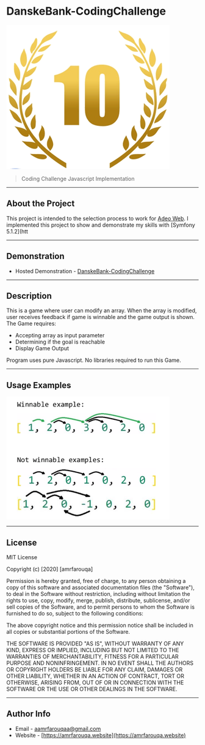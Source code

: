 # DanskeBank-CodingChallenge

 <img src="init/images/logo.png">

> Coding Challenge Javascript Implementation

---

## About the Project

This project is intended to the selection process to work for [Adeo Web](https://www.adeoweb.biz/). 
I implemented this project to show and demonstrate my skills with [Symfony 5.1.2](htt

---

## Demonstration
 
 - Hosted Demonstration - [DanskeBank-CodingChallenge](https://danske.amrfarouqa.website)
 
---

## Description

This is a game where user can modify an array. When the array is modified, user receives feedback if game is winnable and the game output is shown. 
The Game requires:
 - Accepting array as input parameter
 - Determining if the goal is reachable
 - Display Game Output
 
 Program uses pure Javascript. No libraries required to run this Game.
 
---

## Usage Examples

 <img src="init/images/example.png">


---

## License

MIT License

Copyright (c) [2020] [amrfarouqa]

Permission is hereby granted, free of charge, to any person obtaining a copy
of this software and associated documentation files (the "Software"), to deal
in the Software without restriction, including without limitation the rights
to use, copy, modify, merge, publish, distribute, sublicense, and/or sell
copies of the Software, and to permit persons to whom the Software is
furnished to do so, subject to the following conditions:

The above copyright notice and this permission notice shall be included in all
copies or substantial portions of the Software.

THE SOFTWARE IS PROVIDED "AS IS", WITHOUT WARRANTY OF ANY KIND, EXPRESS OR
IMPLIED, INCLUDING BUT NOT LIMITED TO THE WARRANTIES OF MERCHANTABILITY,
FITNESS FOR A PARTICULAR PURPOSE AND NONINFRINGEMENT. IN NO EVENT SHALL THE
AUTHORS OR COPYRIGHT HOLDERS BE LIABLE FOR ANY CLAIM, DAMAGES OR OTHER
LIABILITY, WHETHER IN AN ACTION OF CONTRACT, TORT OR OTHERWISE, ARISING FROM,
OUT OF OR IN CONNECTION WITH THE SOFTWARE OR THE USE OR OTHER DEALINGS IN THE
SOFTWARE.



---

## Author Info

- Email - [aamrfarouqaa@gmail.com](mailto:aamrfarouqaa@gmail.com)
- Website - [https://amrfarouqa.website](https://amrfarouqa.website)



